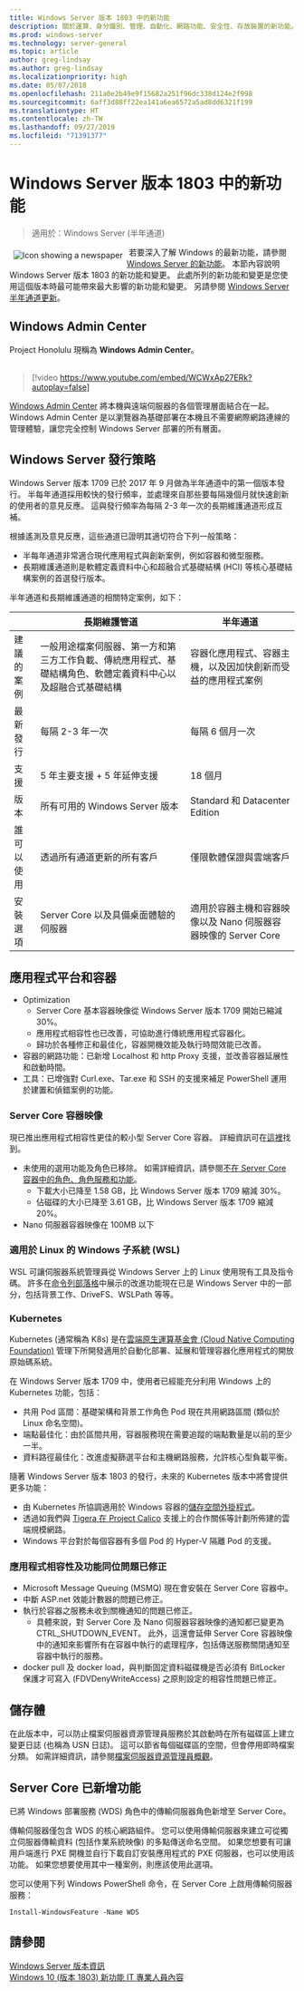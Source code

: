 ```yaml
---
title: Windows Server 版本 1803 中的新功能
description: 關於運算、身分識別、管理、自動化、網路功能、安全性、存放裝置的新功能。
ms.prod: windows-server
ms.technology: server-general
ms.topic: article
author: greg-lindsay
ms.author: greg-lindsay
ms.localizationpriority: high
ms.date: 05/07/2018
ms.openlocfilehash: 211a0e2b49e9f15682a251f96dc338d124e2f998
ms.sourcegitcommit: 6aff3d88ff22ea141a6ea6572a5ad8dd6321f199
ms.translationtype: HT
ms.contentlocale: zh-TW
ms.lasthandoff: 09/27/2019
ms.locfileid: "71391377"
---
```

# <a name="whats-new-in-windows-server-version-1803"></a>Windows Server 版本 1803 中的新功能

>適用於：Windows Server (半年通道)

<img src="../media/landing-icons/new.png" style='float:left; padding:.5em;' alt="Icon showing a newspaper">&nbsp;若要深入了解 Windows 的最新功能，請參閱 [Windows Server 的新功能](whats-new-in-windows-server.md)。 本節內容說明 Windows Server 版本 1803 的新功能和變更。 此處所列的新功能和變更是您使用這個版本時最可能帶來最大影響的新功能和變更。 另請參閱 [Windows Server 半年通道更新](https://cloudblogs.microsoft.com/windowsserver/2018/03/29/windows-server-semi-annual-channel-update/)。

## <a name="windows-admin-center"></a>Windows Admin Center

Project Honolulu 現稱為 **Windows Admin Center**。
<br>&nbsp;
> [!video https://www.youtube.com/embed/WCWxAp27ERk?autoplay=false]

[Windows Admin Center](https://docs.microsoft.com/windows-server/manage/windows-admin-center/overview) 將本機與遠端伺服器的各個管理層面結合在一起。 Windows Admin Center 是以瀏覽器為基礎部署在本機且不需要網際網路連線的管理體驗，讓您完全控制 Windows Server 部署的所有層面。

## <a name="windows-server-release-strategy"></a>Windows Server 發行策略

Windows Server 版本 1709 已於 2017 年 9 月做為半年通道中的第一個版本發行。 半每年通道採用較快的發行頻率，並處理來自那些要每隔幾個月就快速創新的使用者的意見反應。 這與發行頻率為每隔 2-3 年一次的長期維護通道形成互補。

根據遙測及意見反應，這些通道已證明其適切符合下列一般策略：
- 半每年通道非常適合現代應用程式與創新案例，例如容器和微型服務。
- 長期維護通道則是軟體定義資料中心和超融合式基礎結構 (HCI) 等核心基礎結構案例的首選發行版本。 

半年通道和長期維護通道的相關特定案例，如下：

|   | 長期維護管道 |  半年通道 |
| ------------- | ------------- | ------------ |
| 建議的案例     | 一般用途檔案伺服器、第一方和第三方工作負載、傳統應用程式、基礎結構角色、軟體定義資料中心以及超融合式基礎結構  | 容器化應用程式、容器主機，以及因加快創新而受益的應用程式案例 |
| 最新發行  | 每隔 2-3 年一次  | 每隔 6 個月一次 |
| 支援  | 5 年主要支援 + 5 年延伸支援  | 18 個月 |
| 版本  | 所有可用的 Windows Server 版本  | Standard 和 Datacenter Edition |
| 誰可以使用  | 透過所有通道更新的所有客戶 | 僅限軟體保證與雲端客戶 |
| 安裝選項  | Server Core 以及具備桌面體驗的伺服器  | 適用於容器主機和容器映像以及 Nano 伺服器容器映像的 Server Core |

## <a name="application-platform-and-containers"></a>應用程式平台和容器

- Optimization
    - Server Core 基本容器映像從 Windows Server 版本 1709 開始已縮減 30%。 
    - 應用程式相容性也已改善，可協助進行傳統應用程式容器化。
    - 歸功於各種修正和最佳化，容器開機效能及執行時間效能已改善。
- 容器的網路功能：已新增 Localhost 和 http Proxy 支援，並改善容器延展性和啟動時間。
- 工具：已增強對 Curl.exe、Tar.exe 和 SSH 的支援來補足 PowerShell 運用於建置和偵錯案例的功能。

### <a name="server-core-container-image"></a>Server Core 容器映像

現已推出應用程式相容性更佳的較小型 Server Core 容器。 詳細資訊可在[這裡](https://blogs.technet.microsoft.com/virtualization/2018/01/22/a-smaller-windows-server-core-container-with-better-application-compatibility/)找到。

- 未使用的選用功能及角色已移除。 如需詳細資訊，請參閱[不在 Server Core 容器中的角色、角色服務和功能](../administration/server-core/server-core-container-removed-roles.md)。
    - 下載大小已降至 1.58 GB，比 Windows Server 版本 1709 縮減 30%。
    - 佔磁碟的大小已降至 3.61 GB，比 Windows Server 版本 1709 縮減 20%。
- Nano 伺服器容器映像在 100MB 以下

### <a name="windows-subsystem-for-linux-wsl"></a>適用於 Linux 的 Windows 子系統 (WSL)

WSL 可讓伺服器系統管理員從 Windows Server 上的 Linux 使用現有工具及指令碼。 許多在[命令列部落格](https://blogs.msdn.microsoft.com/commandline/tag/wsl/)中展示的改進功能現在已是 Windows Server 中的一部分，包括背景工作、DriveFS、WSLPath 等等。

### <a name="kubernetes"></a>Kubernetes 

Kubernetes (通常稱為 K8s) 是在[雲端原生運算基金會 (Cloud Native Computing Foundation)](https://www.cncf.io) 管理下所開發適用於自動化部署、延展和管理容器化應用程式的開放原始碼系統。 

在 Windows Server 版本 1709 中，使用者已經能充分利用 Windows 上的 Kubernetes 功能，包括：
- 共用 Pod 區間：基礎架構和背景工作角色 Pod 現在共用網路區間 (類似於 Linux 命名空間)。
- 端點最佳化：由於區間共用，容器服務現在需要追蹤的端點數量是以前的至少一半。
- 資料路徑最佳化：改進虛擬篩選平台和主機網路服務，允許核心型負載平衡。

隨著 Windows Server 版本 1803 的發行，未來的 Kubernetes 版本中將會提供更多功能： 
- 由 Kubernetes 所協調適用於 Windows 容器的[儲存空間外掛程式](https://github.com/Microsoft/K8s-Storage-Plugins)。
- 透過如我們與 [Tigera 在 Project Calico](https://cloudblogs.microsoft.com/windowsserver/2017/12/07/securing-modernized-apps-and-simplified-networking-on-windows-with-calico/) 支援上的合作關係等計劃所佈建的雲端規模網路。
- Windows 平台對於每個容器有多個 Pod 的 Hyper-V 隔離 Pod 的支援。

### <a name="application-compatibility-and-feature-parity-issues-fixed"></a>應用程式相容性及功能同位問題已修正

- Microsoft Message Queuing (MSMQ) 現在會安裝在 Server Core 容器中。
- 中斷 ASP.net 效能計數器的問題已修正。
- 執行於容器之服務未收到關機通知的問題已修正。
    - 具體來說，對 Server Core 及 Nano 伺服器容器映像的通知都已變更為 CTRL_SHUTDOWN_EVENT。 此外，這還會延伸 Server Core 容器映像中的通知來影響所有在容器中執行的處理程序，包括傳送服務關閉通知至容器中執行的服務。
- docker pull 及 docker load，與判斷固定資料磁碟機是否必須有 BitLocker 保護才可寫入 (FDVDenyWriteAccess) 之原則設定的相容性問題已修正。 

## <a name="storage"></a>儲存體

在此版本中，可以防止檔案伺服器資源管理員服務於其啟動時在所有磁碟區上建立變更日誌 (也稱為 USN 日誌)。 這可以節省每個磁碟區的空間，但會停用即時檔案分類。 如需詳細資訊，請參閱[檔案伺服器資源管理員概觀](https://docs.microsoft.com/windows-server/storage/fsrm/fsrm-overview)。

## <a name="features-added-to-server-core"></a>Server Core 已新增功能

已將 Windows 部署服務 (WDS) 角色中的傳輸伺服器角色新增至 Server Core。

傳輸伺服器僅包含 WDS 的核心網路組件。 您可以使用傳輸伺服器來建立可從獨立伺服器傳輸資料 (包括作業系統映像) 的多點傳送命名空間。 如果您想要有可讓用戶端進行 PXE 開機並自行下載自訂安裝應用程式的 PXE 伺服器，也可以使用該功能。 如果您想要使用其中一種案例，則應該使用此選項。

您可以使用下列 Windows PowerShell 命令，在 Server Core 上啟用傳輸伺服器服務：

```
Install-WindowsFeature -Name WDS
```

## <a name="see-also"></a>請參閱

[Windows Server 版本資訊](https://docs.microsoft.com/windows-server/get-started/windows-server-release-info)<br>
[Windows 10 (版本 1803) 新功能 IT 專業人員內容](https://docs.microsoft.com/windows/whats-new/whats-new-windows-10-version-1803)
